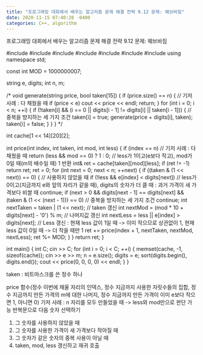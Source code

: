 ```yaml
---
title: "프로그래밍 대회에서 배우는 알고리즘 문제 해결 전략 9.12 문제: 웨브바짐"
date: 2020-11-15 07:40:28 -0400
categories: C++, algorithm
---
```


프로그래밍 대회에서 배우는 알고리즘 문제 해결 전략 9.12 문제: 웨브바짐



#include<cassert>
#include<algorithm>
#include<cstdio>
#include<cstring>
#include<iostream>
#include<string>
#include<vector>
using namespace std;

const int MOD = 1000000007;

string e, digits;
int n, m;

/*
void generate(string price, bool taken[15]) {
	if (price.size() == n) {   // 기저 사례 : 다 채웠을 때
		if (price < e)
			cout << price << endl;
		return;
	}
	for (int i = 0; i < n; ++i) {
		if (!taken[i] && (i == 0 || digits[i - 1] != digits[i] || taken[i - 1])) {   // 중복을 방지하는 세 가지 조건
			taken[i] = true;
			generate(price + digits[i], taken);
			taken[i] = false;
		}
	}
}
*/

int cache[1 << 14][20][2];

int price(int index, int taken, int mod, int less) {
	if (index == n)   // 기저 사례 : 다 채웠을 때
		return (less && mod == 0) ? 1 : 0;   // less가 1이고(e보다 작고), mod가 0일 때(m의 배수일 때) 1 반환
	int& ret = cache[taken][mod][less];
	if (ret != -1)
		return ret;
	ret = 0;
	for (int next = 0; next < n; ++next) {
		if ((taken & (1 << next)) == 0) {   // 사용하지 않았을 때
			if (!less && e[index] < digits[next])   // less가 0이고(지금까지 e와 앞의 자리가 같을 때), digits의 숫자가 더 클 때 : 과거 가격이 새 가격보다 비쌀 때
				continue;
			if (next > 0 && digits[next - 1] == digits[next] && (taken & (1 << (next - 1))) == 0)   // 중복을 방지하는 세 가지 조건
				continue;
			int nextTaken = taken | (1 << next);   // taken 갱신
			int nextMod = (mod * 10 + digits[next] - '0') % m;   // 나머지값 갱신
			int nextLess = less || e[index] > digits[next];   // Less 갱신 : 현재 less 값이 1일 때 -> 이미 작으므로 상관없이 1, 현재 less  값이 0일 때 -> 더 작을 때만 1
			ret += price(index + 1, nextTaken, nextMod, nextLess);
			ret %= MOD;
		}
	}
	return ret;
}

int main() {
	int C;
	cin >> C;
	for (int i = 0; i < C; ++i) {
		memset(cache, -1, sizeof(cache));
		cin >> e >> m;
		n = e.size();
		digits = e;
		sort(digits.begin(), digits.end());
		cout << price(0, 0, 0, 0) << endl;
	}
}



taken : 비트마스크를 쓴 정수 하나

price 함수(정수 이번에 채울 자리의 인덱스, 정수 지금까지 사용한 자릿수들의 집합, 정수 지금까지 만든 가격의 m에 대한 나머지, 정수 지금까지 만든 가격이 이미 e보다 작으면 1, 아니면 0)
기저 사례 : n 자리를 모두 만들었을 때 -> less와 mod만으로 판단 가능
반복문으로 다음 숫자 선택하기
1. 그 숫자를 사용하지 않았을 때
2. 그 숫자를 사용한 가격이 새 가격보다 작아질 때
3. 그 숫자가 같은 숫자의 중복 사용이 아닐 때
4. taken, mod, less 갱신하고 재귀 호출
